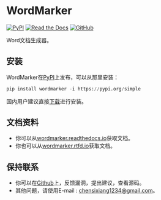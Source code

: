 # WordMarker

[![PyPI](https://img.shields.io/pypi/v/wordmarker)](https://pypi.org/project/wordmarker/) [![Read the Docs](https://img.shields.io/readthedocs/wordmarker)](https://wordmarker.readthedocs.io/) [![GitHub](https://img.shields.io/github/license/lostblackknight/wordmarker)](https://opensource.org/licenses/MIT)

Word文档生成器。

## 安装

WordMarker在[PyPI](https://pypi.org/project/wordmarker/)上发布，可以从那里安装：

```python
pip install wordmarker -i https://pypi.org/simple
```

国内用户建议直接[下载](https://pypi.org/project/wordmarker/#files)进行安装。

## 文档资料

- 你可以从[wordmarker.readthedocs.io](https://wordmarker.readthedocs.io/)获取文档。
- 你也可以从[wordmarker.rtfd.io](http://wordmarker.rtfd.io/)获取文档。

## 保持联系

- 你可以在[Github](https://github.com/lostblackknight/wordmarker)上，反馈漏洞，提出建议，查看源码。
- 其他问题，请使用E-mail : chensixiang1234@gmail.com。